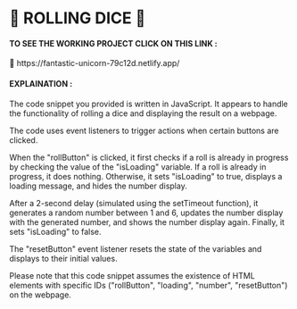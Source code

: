 <h1>🎲 ROLLING DICE 🎲</h1>

<h4> TO SEE THE WORKING PROJECT CLICK ON THIS LINK :</h4>🔎  https://fantastic-unicorn-79c12d.netlify.app/

<h4>EXPLAINATION :</h4>

The code snippet you provided is written in JavaScript. 
It appears to handle the functionality of rolling a dice and displaying the result on a webpage. 

The code uses event listeners to trigger actions when certain buttons are clicked. 

When the "rollButton" is clicked, it first checks if a roll is already in progress by checking the value of the "isLoading" variable. 
If a roll is already in progress, it does nothing. Otherwise, it sets "isLoading" to true, displays a loading message, and hides the number display. 

After a 2-second delay (simulated using the setTimeout function), it generates a random number between 1 and 6, 
updates the number display with the generated number, and shows the number display again. 
Finally, it sets "isLoading" to false.

The "resetButton" event listener resets the state of the variables and displays to their initial values.

Please note that this code snippet assumes the existence of HTML elements with specific IDs ("rollButton", "loading", "number", "resetButton") on the webpage. 
